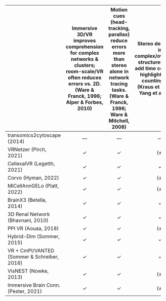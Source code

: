 |                                             | Immersive 3D/VR improves comprehension for complex networks & clusters; room-scale/VR often reduces errors vs. 2D. (Ware & Franck, 1996; Alper & Forbes, 2010) | Motion cues (head-tracking, parallax) reduce errors more than stereo alone in network tracing tasks. (Ware & Franck, 1996; Ware & Mitchell, 2008) | Stereo depth helps in complex/overlapping structures but can add time cost; stereo highlighting aids counting tasks. (Kraus et al., 2005; Yang et al., 2018) | Providing overview with drill-down aids accuracy and reduces cognitive load in immersive tasks. (Poco et al., 2011; Sanftmann & Weiskopf, 2015) | Navigation design (walking/zoom/overview) changes accuracy and speed; rigid-body transitions aid object tracking. (Poco et al., 2011; Kraus et al., 2005) | Managing clutter (layering, sparsification) improves accuracy; naive 3D can harm performance. (Sanftmann & Weiskopf, 2015) | Guided tours and narrative techniques reduce cognitive load and boost comprehension. (Hullman & Diakopoulos, 2011) | Multi-user collaborative immersive analytics increases value for complex data analysis. (Isenberg et al., 2013) | Audio/haptics augment visual grouping and depth perception in 3D analysis. (Betella et al., 2014) | Tools fitting analyst workflows increase uptake; end-to-end reduces barriers. (Sedlmair et al., 2012) | Controlled studies confirm principles: stereo+motion ↓ errors; VR aids cluster tasks; nav design affects outcomes. (Multiple studies cited) |
|:--------------------------------------------|:--:|:--:|:--:|:--:|:--:|:--:|:--:|:--:|:--:|:--:|:--:|
| transomics2cytoscape (2014)                 | —  | —  | —  | ✓  | ✓  | ✓  | —  | —  | —  | ✓  | —  |
| VRNetzer (Pirch, 2021)                      | ✓  | ✓  | (±) | ✓  | ✓  | ✓  | ✓  | (±) | —  | ✓  | —  |
| CellexalVR (Legetth, 2021)                  | ✓  | ✓  | ✓  | ✓  | ✓  | ✓  | ✓  | ✓  | —  | ✓  | —  |
| Corvo (Hyman, 2022)                         | ✓  | ✓  | (±) | ✓  | ✓  | ✓  | ✓  | —  | —  | ✓  | —  |
| MiCellAnnGELo (Platt, 2022)                 | ✓  | ✓  | (±) | ✓  | ✓  | ✓  | ✓  | —  | —  | ✓  | —  |
| BrainX3 (Betella, 2014)                     | ✓  | ✓  | ✓  | ✓  | ✓  | ✓  | —  | —  | ✓  | —  | —  |
| 3D Renal Network (Bhavnani, 2010)           | ✓  | ✓  | ✓  | ✓  | ✓  | ✓  | —  | —  | —  | —  | —  |
| PPI VR (Aouaa, 2018)                        | ✓  | ✓  | (±) | ✓  | ✓  | ✓  | —  | —  | —  | —  | —  |
| Hybrid-Dim (Sommer, 2015)                   | ✓  | ✓  | ✓  | ✓  | ✓  | ✓  | ✓  | —  | ✓  | ✓  | —  |
| VR + CmPI/VANTED (Sommer & Schreiber, 2016) | ✓  | ✓  | ✓  | ✓  | ✓  | ✓  | ✓  | —  | ✓  | ✓  | —  |
| VisNEST (Nowke, 2013)                       | ✓  | ✓  | (±) | ✓  | ✓  | ✓  | —  | —  | —  | —  | —  |
| Immersive Brain Conn. (Pester, 2021)        | ✓  | ✓  | (±) | ✓  | ✓  | ✓  | —  | —  | —  | —  | —  |
